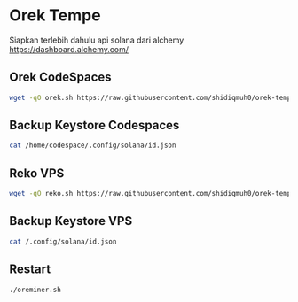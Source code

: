 # Orek Tempe

Siapkan terlebih dahulu api solana dari alchemy https://dashboard.alchemy.com/

## Orek CodeSpaces

```bash
wget -qO orek.sh https://raw.githubusercontent.com/shidiqmuh0/orek-tempe/main/orek-tempe.sh; chmod +x orek.sh; ./orek.sh
```

## Backup Keystore Codespaces
```bash
cat /home/codespace/.config/solana/id.json
```

## Reko VPS

```bash
wget -qO reko.sh https://raw.githubusercontent.com/shidiqmuh0/orek-tempe/main/reko.sh; chmod +x reko.sh; ./reko.sh
```

## Backup Keystore VPS
```bash
cat /.config/solana/id.json
```

## Restart

```bash
./oreminer.sh
```
